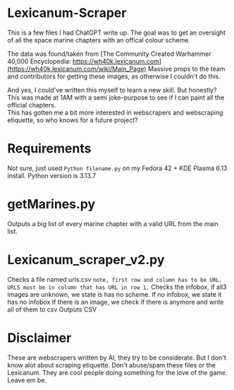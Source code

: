 # Lexicanum-Scraper
This is a few files I had ChatGPT write up.
The goal was to get an oversight of all the space marine chapters with an offical colour scheme.

The data was found/taken from [The Community Created Warhammer 40,000 Encyclopedia: https://wh40k.lexicanum.com](https://wh40k.lexicanum.com/wiki/Main_Page)
Massive props to the team and contributors for getting these images, as otherwise I couldn't do this.

And yes, I could've written this myself to learn a new skill. But honestly? This was made at 1AM with a semi joke-purpose to see if I can paint all the official chapters.<br>
This has gotten me a bit more interested in webscrapers and webscraping etiquette, so who knows for a future project?

# Requirements
Not sure, just used ```Python filename.py``` on my Fedora 42 + KDE Plasma 6.13 install.
Python version is 3.13.7

# getMarines.py
Outputs a big list of every marine chapter with a valid URL from the main list.

# Lexicanum_scraper_v2.py
Checks a file named urls.csv ```note, first row and column has to be URL. URLS must be in column that has URL in row 1.```
Checks the infobox, if all3 images are unknown, we state is has no scheme.
If no infobox, we state it has no infobox
If there is an image, we check if there is anymore and write all of them to csv
Outputs CSV

# Disclaimer
These are webscrapers written by AI, they try to be considerate. But I don't know alot about scraping etiquette.
Don't abuse/spam these files or the Lexicanum. They are cool people doing something for the love of the game. Leave em be.
